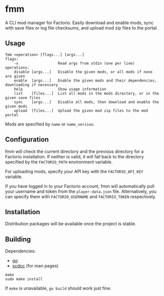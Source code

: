 # fmm

A CLI mod manager for Factorio. Easily download and enable mods, sync with save
files or log file checksums, and upload mod zip files to the portal.

## Usage

```
fmm <operation> [flags...] [args...]
flags:
	-x                  Read args from stdin (one per line)
operations:
	disable [args...]   Disable the given mods, or all mods if none are given
	enable  [args...]   Enable the given mods and their dependencies, downloading if necessary
	help                Show usage information
	list    [files...]  List all mods in the mods directory, or in the given save files
	sync    [args...]   Disable all mods, then download and enable the given mods
	upload  [files...]  Upload the given mod zip files to the mod portal
```

Mods are specified by `name` or `name_version`.

## Configuration

fmm will check the current directory and the previous directory for a Factorio
installation. If neither is valid, it will fall back to the directory specified
by the `FACTORIO_PATH` environment variable.

For uploading mods, specify your API key with the `FACTORIO_API_KEY` variable.

If you have logged in to your Factorio account, fmm will automatically pull
your username and token from the `player-data.json` file. Alternatively, you
can specify them with `FACTORIO_USERNAME` and `FACTORIO_TOKEN` respectively.

## Installation

Distribution packages will be available once the project is stable.

## Building

Dependencies:
- [go](https://go.dev)
- [scdoc](https://git.sr.ht/~sircmpwn/scdoc) (for man pages)

```
make
sudo make install
```

If `make` is unavailable, `go build` should work just fine.
